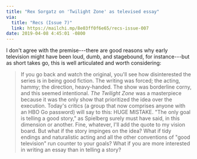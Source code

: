 ```yaml
---
title: "Rex Sorgatz on 'Twilight Zone' as televised essay"
via:
  title: "Recs (Issue 7)"
  link: https://mailchi.mp/8e03ff0f6e65/recs-issue-007
date: 2019-04-08 4:45:01 -0800  
---
```


I don't agree with the premise---there are good reasons why early television might have been loud, dumb, and stagebound, for instance---but as short takes go, this is well articulated and worth considering:

> If you go back and watch the original, you'll see how disinterested the series is in being good fiction. The writing was forced; the acting, hammy; the direction, heavy-handed. The show was borderline corny, and this seemed intentional. _The Twilight Zone_ was a masterpiece because it was the only show that prioritized the idea over the execution. Today's critics (a group that now comprises anyone with an HBO Go password) will say to this: HUGE MISTAKE. "The only goal is telling a good story," as Spielberg surely must have said, in this dimension or another. Fine, whatever, I'll add the quote to my vision board. But what if the story impinges on the idea? What if tidy endings and naturalistic acting and all the other conventions of "good television" run counter to your goals? What if you are more interested in writing an essay than in telling a story?
